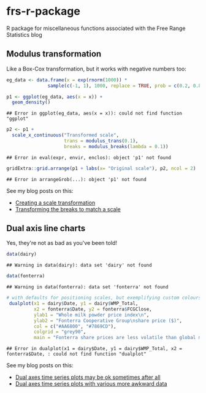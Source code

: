 # frs-r-package
R package for miscellaneous functions associated with the Free Range Statistics blog


## Modulus transformation
Like a Box-Cox transformation, but it works with negative numbers too:

```r
eg_data <- data.frame(x = exp(rnorm(1000)) * 
               sample(c(-1, 1), 1000, replace = TRUE, prob = c(0.2, 0.8)))

p1 <- ggplot(eg_data, aes(x = x)) +
  geom_density() 
```

```
## Error in ggplot(eg_data, aes(x = x)): could not find function "ggplot"
```

```r
p2 <- p1 +
  scale_x_continuous("Transformed scale",
                     trans = modulus_trans(0.1),
                     breaks = modulus_breaks(lambda = 0.1))
```

```
## Error in eval(expr, envir, enclos): object 'p1' not found
```

```r
gridExtra::grid.arrange(p1 + labs(x= "Original scale"), p2, ncol = 2)
```

```
## Error in arrangeGrob(...): object 'p1' not found
```
                     
See my blog posts on this:

* [Creating a scale transformation](http://ellisp.github.io/blog/2015/09/05/creating-a-scale-transformation)
* [Transforming the breaks to match a scale](http://ellisp.github.io/blog/2015/09/07/transforming-breaks-in-a-scale)
                     
## Dual axis line charts

Yes, they're not as bad as you've been told!


```r
data(dairy)
```

```
## Warning in data(dairy): data set 'dairy' not found
```

```r
data(fonterra)
```

```
## Warning in data(fonterra): data set 'fonterra' not found
```

```r
# with defaults for positioning scales, but exemplifying custom colours, etc:
 dualplot(x1 = dairy$Date, y1 = dairy$WMP_Total, 
          x2 = fonterra$Date, y2 = fonterra$FCGClose,
          ylab1 = "Whole milk powder price index\n",
          ylab2 = "Fonterra Cooperative Group\nshare price ($)",
          col = c("#AA6800", "#7869CD"),
          colgrid = "grey90",
          main = "Fonterra share prices are less volatile than global milk prices")
```

```
## Error in dualplot(x1 = dairy$Date, y1 = dairy$WMP_Total, x2 = fonterra$Date, : could not find function "dualplot"
```

See my blog posts on this:

* [Dual axes time series plots may be ok sometimes after all](http://ellisp.github.io/blog/2016/08/18/dualaxes)
* [Dual axes time series plots with various more awkward data](http://ellisp.github.io/blog/2016/08/28/dualaxes2)
 
